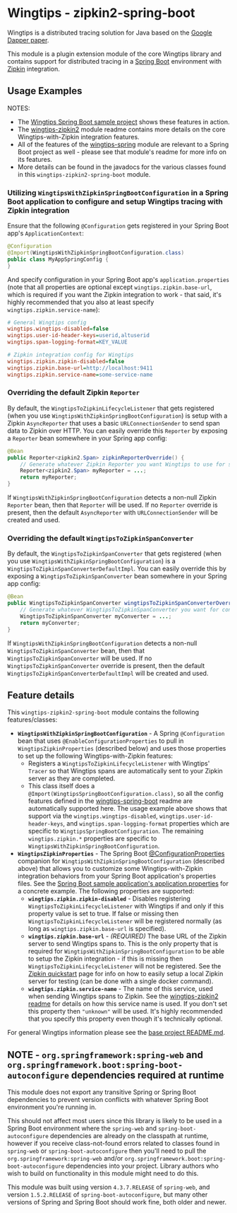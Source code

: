 # Wingtips - zipkin2-spring-boot

Wingtips is a distributed tracing solution for Java based on the 
[Google Dapper paper](http://static.googleusercontent.com/media/research.google.com/en/us/pubs/archive/36356.pdf). 

This module is a plugin extension module of the core Wingtips library and contains support for distributed tracing in a 
[Spring Boot](https://spring.io/guides/gs/spring-boot/) environment with [Zipkin](http://zipkin.io/) integration.

## Usage Examples

NOTES: 

* The [Wingtips Spring Boot sample project](../samples/sample-spring-boot) shows these features in action.
* The [wingtips-zipkin2](../wingtips-zipkin2) module readme contains more details on the core Wingtips-with-Zipkin
integration features.
* All of the features of the [wingtips-spring](../wingtips-spring) module are relevant to a Spring Boot 
project as well - please see that module's readme for more info on its features.
* More details can be found in the javadocs for the various classes found in this `wingtips-zipkin2-spring-boot` module.

### Utilizing `WingtipsWithZipkinSpringBootConfiguration` in a Spring Boot application to configure and setup Wingtips tracing with Zipkin integration

Ensure that the following `@Configuration` gets registered in your Spring Boot app's `ApplicationContext`:

``` java
@Configuration
@Import(WingtipsWithZipkinSpringBootConfiguration.class)
public class MyAppSpringConfig {
}
``` 

And specify configuration in your Spring Boot app's `application.properties` (note that all properties are optional
except `wingtips.zipkin.base-url`, which is required if you want the Zipkin integration to work - that said, it's
highly recommended that you also at least specify `wingtips.zipkin.service-name`):

``` ini
# General Wingtips config
wingtips.wingtips-disabled=false
wingtips.user-id-header-keys=userid,altuserid
wingtips.span-logging-format=KEY_VALUE 

# Zipkin integration config for Wingtips
wingtips.zipkin.zipkin-disabled=false
wingtips.zipkin.base-url=http://localhost:9411
wingtips.zipkin.service-name=some-service-name
```

### Overriding the default Zipkin `Reporter`

By default, the `WingtipsToZipkinLifecycleListener` that gets registered (when you use 
`WingtipsWithZipkinSpringBootConfiguration`) is setup with a Zipkin `AsyncReporter` that uses a basic 
`URLConnectionSender` to send span data to Zipkin over HTTP. You can easily override this `Reporter` by exposing
a `Reporter` bean somewhere in your Spring app config:

``` java
@Bean
public Reporter<zipkin2.Span> zipkinReporterOverride() {
    // Generate whatever Zipkin Reporter you want Wingtips to use for sending span data to Zipkin.
    Reporter<zipkin2.Span> myReporter = ...; 
    return myReporter;
}
```

If `WingtipsWithZipkinSpringBootConfiguration` detects a non-null Zipkin `Reporter` bean, then that `Reporter` will be 
used. If no `Reporter` override is present, then the default `AsyncReporter` with `URLConnectionSender` will be created
and used.  

### Overriding the default `WingtipsToZipkinSpanConverter`

By default, the `WingtipsToZipkinSpanConverter` that gets registered (when you use 
`WingtipsWithZipkinSpringBootConfiguration`) is a `WingtipsToZipkinSpanConverterDefaultImpl`. You can easily override 
this by exposing a `WingtipsToZipkinSpanConverter` bean somewhere in your Spring app config:

``` java
@Bean
public WingtipsToZipkinSpanConverter wingtipsToZipkinSpanConverterOverride() {
    // Generate whatever WingtipsToZipkinSpanConverter you want for converting Wingtips spans to Zipkin spans.
    WingtipsToZipkinSpanConverter myConverter = ...; 
    return myConverter;
}
```

If `WingtipsWithZipkinSpringBootConfiguration` detects a non-null `WingtipsToZipkinSpanConverter` bean, then that 
`WingtipsToZipkinSpanConverter` will be used. If no `WingtipsToZipkinSpanConverter` override is present, then the 
default `WingtipsToZipkinSpanConverterDefaultImpl` will be created and used.  

## Feature details

This `wingtips-zipkin2-spring-boot` module contains the following features/classes:

* **`WingtipsWithZipkinSpringBootConfiguration`** - A Spring `@Configuration` bean that uses 
`@EnableConfigurationProperties` to pull in `WingtipsZipkinProperties` (described below) and uses those properties to 
set up the following Wingtips-with-Zipkin features:
    - Registers a `WingtipsToZipkinLifecycleListener` with Wingtips' `Tracer` so that Wingtips spans are automatically
    sent to your Zipkin server as they are completed.
    - This class itself does a `@Import(WingtipsSpringBootConfiguration.class)`, so all the config features defined in
    the [wingtips-spring-boot](../wingtips-spring-boot) readme are automatically supported here. The usage example 
    above shows that support via the `wingtips.wingtips-disabled`, `wingtips.user-id-header-keys`, and 
    `wingtips.span-logging-format` properties which are specific to `WingtipsSpringBootConfiguration`. The remaining
    `wingtips.zipkin.*` properties are specific to `WingtipsWithZipkinSpringBootConfiguration`.
* **`WingtipsZipkinProperties`** - The Spring Boot 
[@ConfigurationProperties](https://docs.spring.io/spring-boot/docs/current/reference/html/boot-features-external-config.html#boot-features-external-config-typesafe-configuration-properties) 
companion for `WingtipsWithZipkinSpringBootConfiguration` (described above) that allows you to customize some 
Wingtips-with-Zipkin integration behaviors from your Spring Boot application's properties files. See the 
[Spring Boot sample application's application.properties](../samples/sample-spring-boot/src/main/resources/application.properties) 
for a concrete example. The following properties are supported:
    - **`wingtips.zipkin.zipkin-disabled`** - Disables registering `WingtipsToZipkinLifecycleListener` with Wingtips 
    if and only if this property value is set to true. If false or missing then `WingtipsToZipkinLifecycleListener` 
    will be registered normally (as long as `wingtips.zipkin.base-url` is specified).
    - **`wingtips.zipkin.base-url`** - *(REQUIRED)* The base URL of the Zipkin server to send Wingtips spans to. This 
    is the only property that is required for `WingtipsWithZipkinSpringBootConfiguration` to be able to setup the
    Zipkin integration - if this is missing then `WingtipsToZipkinLifecycleListener` will not be registered. See 
    the [Zipkin quickstart](http://zipkin.io/pages/quickstart) page for info on how to easily setup a local Zipkin 
    server for testing (can be done with a single docker command).
    - **`wingtips.zipkin.service-name`** - The name of this service, used when sending Wingtips spans to Zipkin. See 
    the [wingtips-zipkin2 readme](../wingtips-zipkin2) for details on how this service name is used. If you don't set
    this property then `"unknown"` will be used. It's highly recommended that you specify this property even though
    it's technically optional.

For general Wingtips information please see the [base project README.md](../README.md).

## NOTE - `org.springframework:spring-web` and `org.springframework.boot:spring-boot-autoconfigure` dependencies required at runtime

This module does not export any transitive Spring or Spring Boot dependencies to prevent version conflicts with 
whatever Spring Boot environment you're running in. 

This should not affect most users since this library is likely to be used in a Spring Boot environment where the 
`spring-web` and `spring-boot-autoconfigure` dependencies are already on the classpath at runtime, however if you 
receive class-not-found errors related to classes found in `spring-web` or `spring-boot-autoconfigure` then 
you'll need to pull the `org.springframework:spring-web` and/or `org.springframework.boot:spring-boot-autoconfigure` 
dependencies into your project. Library authors who wish to build on functionality in this module might need to do 
this.

This module was built using version `4.3.7.RELEASE` of `spring-web`, and version `1.5.2.RELEASE` of 
`spring-boot-autoconfigure`, but many other versions of Spring and Spring Boot should work fine, both older and newer.
